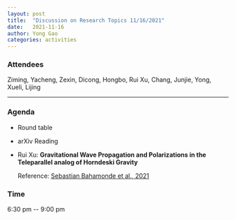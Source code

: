 ```yaml
---
layout: post
title:  "Discussion on Research Topics 11/16/2021"
date:   2021-11-16
author: Yong Gao
categories: activities
---
```



### Attendees

Ziming, Yacheng, Zexin, Dicong,  Hongbo, Rui Xu, Chang, Junjie, Yong, Xueli, Lijing

---

### Agenda

- Round table

- arXiv Reading

- Rui Xu:  **Gravitational Wave Propagation and Polarizations in the Teleparallel analog of Horndeski Gravity**

  Reference: [Sebastian Bahamonde et al., 2021](https://journals.aps.org/prd/abstract/10.1103/PhysRevD.104.084082)  


### Time

6:30 pm -- 9:00 pm
